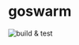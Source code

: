 # goswarm

![build & test](https://github.com/holgerschm/goswarm/actions/workflows/go.yml/badge.svg)